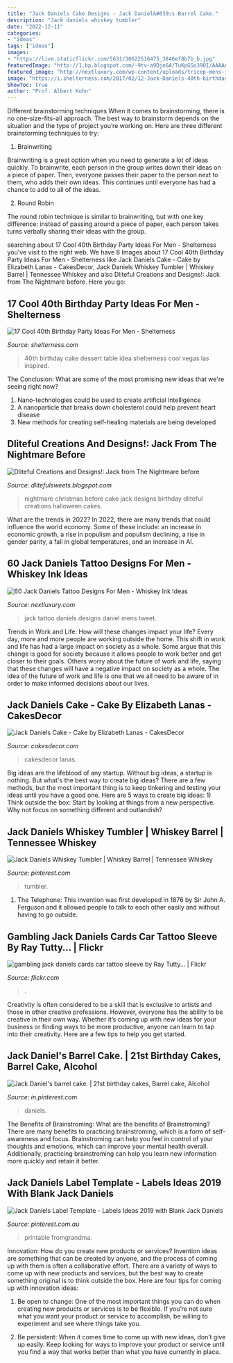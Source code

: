 ```yaml
---
title: "Jack Daniels Cake Designs - Jack Daniel&#039;s Barrel Cake."
description: "Jack daniels whiskey tumbler"
date: "2022-12-11"
categories:
- "ideas"
tags: ["ideas"]
images:
- "https://live.staticflickr.com/5631/30622516475_3846ef8b7b_b.jpg"
featuredImage: "http://1.bp.blogspot.com/-9tv-a9Djn6A/TuKpGSo39OI/AAAAAAAABPY/kx_MlO54qaM/s1600/381252_2781188739005_1536791529_2925789_1185762075_n.jpg"
featured_image: "http://nextluxury.com/wp-content/uploads/tricep-mens-jack-daniels-tattoo-ideas.jpg"
image: "https://i.shelterness.com/2017/02/12-Jack-Daniels-40th-birthday-cake-idea.jpg"
ShowToc: true
author: "Prof. Albert Kuhn"
---
```



Different brainstorming techniques
When it comes to brainstorming, there is no one-size-fits-all approach. The best way to brainstorm depends on the situation and the type of project you’re working on. Here are three different brainstorming techniques to try:
1. Brainwriting

Brainwriting is a great option when you need to generate a lot of ideas quickly. To brainwrite, each person in the group writes down their ideas on a piece of paper. Then, everyone passes their paper to the person next to them, who adds their own ideas. This continues until everyone has had a chance to add to all of the ideas.

2. Round Robin

The round robin technique is similar to brainwriting, but with one key difference: instead of passing around a piece of paper, each person takes turns verbally sharing their ideas with the group.

	

		
searching about 17 Cool 40th Birthday Party Ideas For Men - Shelterness you've visit to the right web. We have 8 Images about 17 Cool 40th Birthday Party Ideas For Men - Shelterness like Jack Daniels Cake - Cake by Elizabeth Lanas - CakesDecor, Jack Daniels Whiskey Tumbler | Whiskey Barrel | Tennessee Whiskey and also Dliteful Creations and Designs!: Jack from The Nightmare before. Here you go:
		
    
## 17 Cool 40th Birthday Party Ideas For Men - Shelterness

<img loading=lazy src="https://i.shelterness.com/2017/02/12-Jack-Daniels-40th-birthday-cake-idea.jpg" onerror="this.onerror=null;this.src='https://tse4.mm.bing.net/th?id=OIP.D_l3VLPDLEwh5sPWpcY6vAHaNK&amp;pid=15.1';" alt="17 Cool 40th Birthday Party Ideas For Men - Shelterness">

_Source: shelterness.com_

>40th birthday cake dessert table idea shelterness cool vegas las inspired. 

	

The Conclusion: What are some of the most promising new ideas that we're seeing right now?
1. Nano-technologies could be used to create artificial intelligence
2. A nanoparticle that breaks down cholesterol could help prevent heart disease
3. New methods for creating self-healing materials are being developed

    
## Dliteful Creations And Designs!: Jack From The Nightmare Before

<img loading=lazy src="http://1.bp.blogspot.com/-9tv-a9Djn6A/TuKpGSo39OI/AAAAAAAABPY/kx_MlO54qaM/s1600/381252_2781188739005_1536791529_2925789_1185762075_n.jpg" onerror="this.onerror=null;this.src='https://tse3.mm.bing.net/th?id=OIP.0KUAgMPBGnn2QjXun-TGogHaJ6&amp;pid=15.1';" alt="Dliteful Creations and Designs!: Jack from The Nightmare before">

_Source: dlitefulsweets.blogspot.com_

>nightmare christmas before cake jack designs birthday dliteful creations halloween cakes. 

	

What are the trends in 2022?
In 2022, there are many trends that could influence the world economy. Some of these include: an increase in economic growth, a rise in populism and populism declining, a rise in gender parity, a fall in global temperatures, and an increase in AI.

    
## 60 Jack Daniels Tattoo Designs For Men - Whiskey Ink Ideas

<img loading=lazy src="http://nextluxury.com/wp-content/uploads/tricep-mens-jack-daniels-tattoo-ideas.jpg" onerror="this.onerror=null;this.src='https://tse1.mm.bing.net/th?id=OIP.A1VaKtnNGKO3pd0jrd3DBgHaH0&amp;pid=15.1';" alt="60 Jack Daniels Tattoo Designs For Men - Whiskey Ink Ideas">

_Source: nextluxury.com_

>jack tattoo daniels designs daniel mens tweet. 

	

Trends in Work and Life: How will these changes impact your life?
Every day, more and more people are working outside the home. This shift in work and life has had a large impact on society as a whole. Some argue that this change is good for society because it allows people to work better and get closer to their goals. Others worry about the future of work and life, saying that these changes will have a negative impact on society as a whole. The idea of the future of work and life is one that we all need to be aware of in order to make informed decisions about our lives.

    
## Jack Daniels Cake - Cake By Elizabeth Lanas - CakesDecor

<img loading=lazy src="https://pic.cakesdecor.com/m/rieleg8asojf2xt5lxzj.jpg" onerror="this.onerror=null;this.src='https://tse2.mm.bing.net/th?id=OIP.80A4Mux103_zmKj8I3q1FwHaLG&amp;pid=15.1';" alt="Jack Daniels Cake - Cake by Elizabeth Lanas - CakesDecor">

_Source: cakesdecor.com_

>cakesdecor lanas. 

	

Big ideas are the lifeblood of any startup. Without big ideas, a startup is nothing. But what's the best way to create big ideas? There are a few methods, but the most important thing is to keep tinkering and testing your ideas until you have a good one. Here are 5 ways to create big ideas: 1) Think outside the box: Start by looking at things from a new perspective. Why not focus on something different and outlandish?

    
## Jack Daniels Whiskey Tumbler | Whiskey Barrel | Tennessee Whiskey

<img loading=lazy src="https://i.pinimg.com/736x/be/4f/75/be4f752039df97157185b58ce26394d5.jpg" onerror="this.onerror=null;this.src='https://tse3.mm.bing.net/th?id=OIP.pAUES1wEUQfJPrhTydnjQQHaJ3&amp;pid=15.1';" alt="Jack Daniels Whiskey Tumbler | Whiskey Barrel | Tennessee Whiskey">

_Source: pinterest.com_

>tumbler. 

	

1. The Telephone: This invention was first developed in 1876 by Sir John A. Ferguson and it allowed people to talk to each other easily and without having to go outside.

    
## Gambling Jack Daniels Cards Car Tattoo Sleeve By Ray Tutty… | Flickr

<img loading=lazy src="https://live.staticflickr.com/5631/30622516475_3846ef8b7b_b.jpg" onerror="this.onerror=null;this.src='https://tse1.mm.bing.net/th?id=OIP.NyirXc2Vpft3A3oyDoRuTQHaKd&amp;pid=15.1';" alt="gambling jack daniels cards car tattoo sleeve by Ray Tutty… | Flickr">

_Source: flickr.com_

>. 

	

Creativity is often considered to be a skill that is exclusive to artists and those in other creative professions. However, everyone has the ability to be creative in their own way. Whether it’s coming up with new ideas for your business or finding ways to be more productive, anyone can learn to tap into their creativity. Here are a few tips to help you get started.

    
## Jack Daniel&#039;s Barrel Cake. | 21st Birthday Cakes, Barrel Cake, Alcohol

<img loading=lazy src="https://i.pinimg.com/originals/de/af/eb/deafeb64ac67e027df3d1330bafa66a5.jpg" onerror="this.onerror=null;this.src='https://tse1.mm.bing.net/th?id=OIP.rA93CXJBf-BuhulGBWygwAHaJ4&amp;pid=15.1';" alt="Jack Daniel&#039;s barrel cake. | 21st birthday cakes, Barrel cake, Alcohol">

_Source: in.pinterest.com_

>daniels. 

	

The Benefits of Brainstroming: What are the benefits of Brainstroming?
There are many benefits to practicing brainstroming, which is a form of self-awareness and focus. Brainstroming can help you feel in control of your thoughts and emotions, which can improve your mental health overall. Additionally, practicing brainstroming can help you learn new information more quickly and retain it better.

    
## Jack Daniels Label Template - Labels Ideas 2019 With Blank Jack Daniels

<img loading=lazy src="https://i.pinimg.com/736x/fe/d4/c8/fed4c843638247fd12467a2ecadbb5e0.jpg" onerror="this.onerror=null;this.src='https://tse2.mm.bing.net/th?id=OIP.p3SEKRDH9Ny_x98sAp9GkQHaKw&amp;pid=15.1';" alt="Jack Daniels Label Template - Labels Ideas 2019 with Blank Jack Daniels">

_Source: pinterest.com.au_

>printable fromgrandma. 

	

Innovation: How do you create new products or services?
Invention ideas are something that can be created by anyone, and the process of coming up with them is often a collaborative effort. There are a variety of ways to come up with new products and services, but the best way to create something original is to think outside the box. Here are four tips for coming up with innovation ideas:
1. Be open to change: One of the most important things you can do when creating new products or services is to be flexible. If you’re not sure what you want your product or service to accomplish, be willing to experiment and see where things take you.

2. Be persistent: When it comes time to come up with new ideas, don’t give up easily. Keep looking for ways to improve your product or service until you find a way that works better than what you have currently in place.

